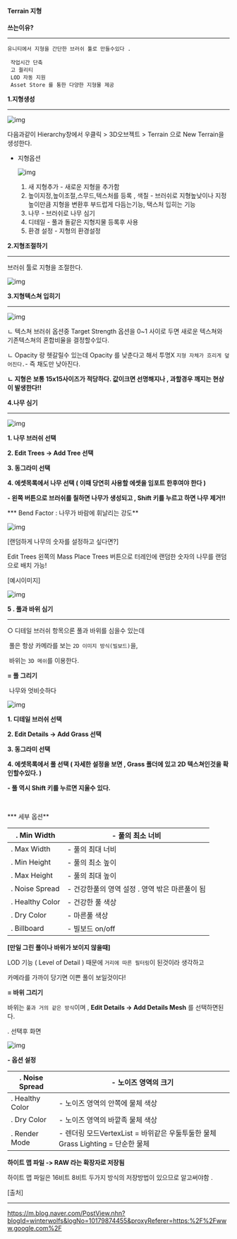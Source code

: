 #### Terrain 지형



**쓰는이유?**

---



```
유니티에서 지형을 간단한 브러쉬 툴로 만들수있다 .

 작업시간 단축 
 고 퀄리티
 LOD 자동 지원
 Asset Store 를 통한 다양한 지형물 제공
```



**1.지형생성**

----



![img](https://cdn.discordapp.com/attachments/735007340733923392/811834714485948446/unknown.png)

다음과같이 Hierarchy창에서 우클릭 > 3D오브젝트 > Terrain 으로 New Terrain을 생성한다.



* 지형옵션

  ![img](https://cdn.discordapp.com/attachments/804184517644386345/811836652372754462/unknown.png)

    1. 새 지형추가 - 새로운 지형을 추가함
    2. 높이지정,높이조절,스무드,텍스처를 등록 , 색칠 -
       브러쉬로 지형높낮이나 지정높이만큼 지형을 변환후 부드럽게 다듬는기능, 택스처 입히는 기능
    3. 나무    - 브러쉬로 나무 심기
    4. 디테일   - 풀과 돌같은 지형지물 등록후 사용
    5. 환경 설정 - 지형의 환경설정



**2.지형조절하기**

---



브러쉬 툴로 지형을 조절한다.

![img](https://cdn.discordapp.com/attachments/804184517644386345/811841987338698812/unknown.png)



**3.지형텍스쳐 입히기**

---



![img](https://cdn.discordapp.com/attachments/804184517644386345/811840912304898069/unknown.png)



ㄴ 텍스쳐 브러쉬 옵션중 Target Strength 옵션을 0~1 사이로 두면 새로운 텍스쳐와 기존텍스쳐의 혼합비율을 결정할수있다.

ㄴ Opacity 랑 헷갈릴수 있는데 Opacity 를 낮춘다고 해서 투명X `지형 자체가 흐리게 덮어진다.`- 즉 채도만 낮아진다.

**ㄴ 지형은 보통 15x15사이즈가 적당하다. 값이크면 선명해지나 , 과할경우 깨지는 현상이 발생한다!!**



**4.나무 심기**

---



![img](https://cdn.discordapp.com/attachments/804184517644386345/811843641650708520/unknown.png)

**1. 나무 브러쉬 선택**

**2. Edit Trees -> Add Tree 선택**

**3. 동그라미 선택**

**4. 에셋목록에서 나무 선택 ( 이때 당연히 사용할 에셋을 임포트 한후여야 한다 )** 

**- 왼쪽 버튼으로 브러쉬를 칠하면 나무가 생성되고 , Shift 키를 누르고 하면 나무 제거!!** 



 *** Bend Factor : 나무가 바람에 휘날리는 강도**



![img](https://cdn.discordapp.com/attachments/804184517644386345/811843883259396116/unknown.png)



[랜덤하게 나무의 숫자를 설정하고 싶다면?]

 Edit Trees 왼쪽의 Mass Place Trees 버튼으로 터레인에 랜덤한 숫자의 나무를 랜덤으로 배치 가능!



[예시이미지]

![img](https://cdn.discordapp.com/attachments/804184517644386345/811844219425128468/unknown.png)



**5 . 풀과 바위 심기**

---



○ 디테일 브러쉬 항목으론 풀과 바위를 심을수 있는데 

​	풀은 항상 카메라를 보는 `2D 이미지 방식(빌보드)`을, 

​	바위는 `3D 메쉬`를 이용한다.



**= 풀 그리기**

​	나무와 엇비슷하다

![img](https://mblogthumb-phinf.pstatic.net/20131114_110/winterwolfs_1384412889299bm4UL_JPEG/10.jpg?type=w2)

 

 

**1. 디테일 브러쉬 선택**

**2. Edit Details -> Add Grass 선택**

**3. 동그라미 선택**

**4. 에셋목록에서 풀 선택 ( 자세한 설정을 보면 , Grass 폴더에 있고 2D 텍스쳐인것을 확인할수있다. )**

**- 풀 역시 Shift 키를 누르면 지울수 있다.** 

﻿ 



*** 세부 옵션** 

| . Min Width     | - 풀의 최소 너비                               |
| --------------- | ---------------------------------------------- |
| . Max Width     | - 풀의 최대 너비                               |
| . Min Height    | - 풀의 최소 높이                               |
| . Max Height    | - 풀의 최대 높이                               |
| . Noise Spread  | - 건강한풀의 영역 설정 . 영역 밖은 마른풀이 됨 |
| . Healthy Color | - 건강한 풀 색상                               |
| . Dry Color     | - 마른풀 색상                                  |
| . Billboard     | - 빌보드 on/off                                |

 

**[만일 그린 풀이나 바위가 보이지 않을때]** 

 LOD 기능 ( Level of Detail ) 때문에 `거리에 따른 필터링`이 된것이라 생각하고

 카메라를 가까이 당기면 이쁜 풀이 보일것이다!

 

 

 

**= 바위 그리기**

 바위는 `풀과 거의 같은 방식`이며 , **Edit Details -> Add Details Mesh** 를 선택하면된다.

 

. 선택후 화면

![img](https://mblogthumb-phinf.pstatic.net/20131114_203/winterwolfs_13844139428133YWkf_JPEG/12.jpg?type=w2)

 

**- 옵션 설정**

| . Noise Spread  | - 노이즈 영역의 크기                                         |
| --------------- | ------------------------------------------------------------ |
| . Healthy Color | - 노이즈 영역의 안쪽에 물체 색상                             |
| . Dry Color     | - 노이즈 영역의 바깥족 물체 색상                             |
| . Render Mode   | - 렌더링 모드VertexList = 바위같은 우둘투둘한 물체Grass Lighting = 단순한 물체 |



**하이트 맵 파일 -> RAW 라는 확장자로 저장됨**

하이트 맵 파일은 16비트 8비트 두가지 방식의 저장방법이 있으므로 알고써야함 .



[출처]

---



https://m.blog.naver.com/PostView.nhn?blogId=winterwolfs&logNo=10179874455&proxyReferer=https:%2F%2Fwww.google.com%2F

